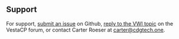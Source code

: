 ## Support

For support, [submit an issue](https://github.com/cdgco/VestaWebInterface/issues/new) on Github, [reply to the VWI topic](https://forum.vestacp.com/viewtopic.php?f=19&t=15795&p=65187) on the VestaCP forum, or contact Carter Roeser at [carter@cdgtech.one](mailto:carter@cdgtech.one).